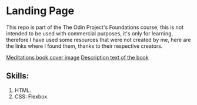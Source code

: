 # Landing Page

This repo is part of the The Odin Project's Foundations course, this is not intended to be used with commercial purposes, it's only for learning, therefore I have used some resources that were not created by me, here are the links where I found them, thanks to their respective creators.

[Meditations book cover image](https://wallpaperaccess.com/full/2191330.png)
[Description text of the book](https://www.goodreads.com/book/show/30659.Meditations)

## Skills:

1. HTML.
2. CSS: Flexbox.
